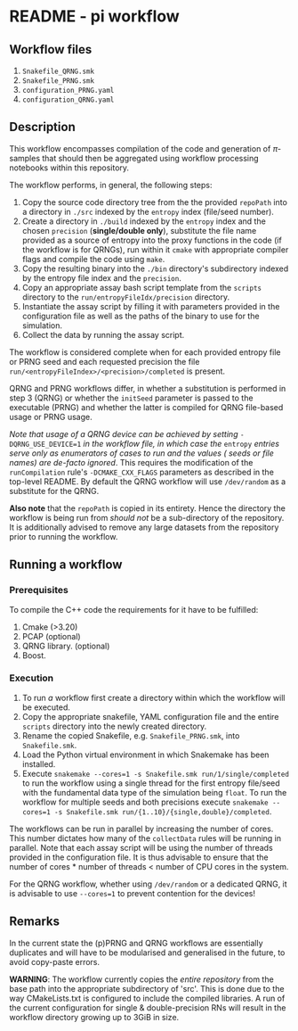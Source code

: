 # README - pi workflow

## Workflow files

1. `Snakefile_QRNG.smk`
2. `Snakefile_PRNG.smk`
3. `configuration_PRNG.yaml`
4. `configuration_QRNG.yaml`

## Description

This workflow encompasses compilation of the code and generation of $\pi$-samples that should then be aggregated using
workflow processing notebooks within this repository.

The workflow performs, in general, the following steps:
1. Copy the source code directory tree from the the provided `repoPath` into
a directory in `./src` indexed by the `entropy` index (file/seed number).
2. Create a directory in `./build` indexed by the `entropy` index and the chosen `precision` (**single/double only**),
substitute the file name provided as a source of entropy into the proxy functions in the code (if the workflow is for QRNGs),
run within it `cmake` with appropriate compiler flags and compile the code using `make`.
3. Copy the resulting binary into the `./bin` directory's subdirectory indexed by the entropy file index and the `precision`.
4. Copy an appropriate assay bash script  template from the `scripts` directory to the `run/entropyFileIdx/precision` directory.
5. Instantiate the assay script by filling it with parameters provided in the configuration file as well as the paths of the binary to
use for the simulation.
6. Collect the data by running the assay script.

The workflow is considered complete when for each provided entropy file or PRNG seed and each requested precision the file
`run/<entropyFileIndex>/<precision>/completed` is present.

QRNG and PRNG workflows differ, in whether a substitution is performed in step 3 (QRNG) or whether the `initSeed` parameter is passed
to the executable (PRNG) and whether the latter is compiled for QRNG file-based usage or PRNG usage.

*Note that usage of a QRNG device can be achieved by setting* `-DQRNG_USE_DEVICE=1` *in the workflow file, in which case the*
`entropy` *entries serve only as enumerators of cases to run and the values ( seeds or file names) are de-facto ignored*.
This requires the modification of the `runCompilation` rule's `-DCMAKE_CXX_FLAGS` parameters as described in the top-level
README. By default the QRNG workflow will use `/dev/random` as a substitute for the QRNG.

**Also note** that the `repoPath` is copied in its entirety. Hence the directory the workflow is being run from _should not_ be
a sub-directory of the repository. It is additionally advised to remove any large datasets from the repository prior to running
the workflow.

## Running a workflow

### Prerequisites

To compile the C++ code the requirements for it have to be fulfilled:
1. Cmake (>3.20)
2. PCAP (optional)
3. QRNG library. (optional)
4. Boost.

### Execution

1. To run _a_ workflow first create a directory within which the workflow will be executed.
2. Copy the appropriate snakefile, YAML configuration file and the entire `scripts` directory into the
newly created directory.
3. Rename the copied Snakefile, e.g. `Snakefile_PRNG.smk`, into `Snakefile.smk`.
4. Load the Python virtual environment in which Snakemake has been installed.
5. Execute `snakemake --cores=1 -s Snakefile.smk run/1/single/completed` to run the workflow using a single thread for the first entropy file/seed with
the fundamental data type of the simulation being `float`. To run the workflow for multiple seeds and both precisions execute
`snakemake --cores=1 -s Snakefile.smk run/{1..10}/{single,double}/completed`.

The workflows can be run in parallel by increasing the number of cores. This number dictates how many of the `collectData` rules
will be running in parallel. Note that each assay script will be using the number of threads provided in the configuration file.
It is thus advisable to ensure that the number of cores * number of threads < number of CPU cores in the system.

For the QRNG workflow, whether using `/dev/random` or a dedicated QRNG, it is advisable to use `--cores=1` to prevent contention
for the devices!

## Remarks

In the current state the (p)PRNG and QRNG workflows are essentially duplicates and will have to be modularised and generalised
in the future, to avoid copy-paste errors.

**WARNING**:
The workflow currently copies the _entire repository_ from the base path into the appropriate
subdirectory of 'src'. This is done due to the way CMakeLists.txt is configured to include the compiled
libraries. A run of the current configuration for single & double-precision RNs
will result in the workflow directory growing up to 3GiB in size.
